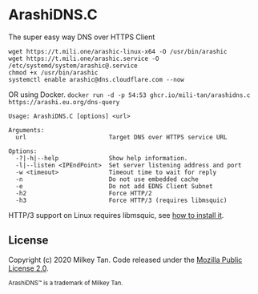 # ArashiDNS.C
The super easy way DNS over HTTPS Client

```
wget https://t.mili.one/arashic-linux-x64 -O /usr/bin/arashic
wget https://t.mili.one/arashic.service -O /etc/systemd/system/arashic@.service
chmod +x /usr/bin/arashic 
systemctl enable arashic@dns.cloudflare.com --now
```
OR using Docker. `docker run -d -p 54:53 ghcr.io/mili-tan/arashidns.c https://arashi.eu.org/dns-query` 
```
Usage: ArashiDNS.C [options] <url>

Arguments:
  url                       Target DNS over HTTPS service URL
  
Options:
  -?|-h|--help              Show help information.
  -l|--listen <IPEndPoint>  Set server listening address and port
  -w <timeout>              Timeout time to wait for reply
  -n                        Do not use embedded cache
  -e                        Do not add EDNS Client Subnet
  -h2                       Force HTTP/2
  -h3                       Force HTTP/3 (requires libmsquic)
```

HTTP/3 support on Linux requires libmsquic, see [how to install it](https://github.com/dotnet/runtime/blob/main/src/libraries/System.Net.Quic/readme.md#Linux).

## License

Copyright (c) 2020 Milkey Tan. Code released under the [Mozilla Public License 2.0](https://www.mozilla.org/en-US/MPL/2.0/). 

<sup>ArashiDNS™ is a trademark of Milkey Tan.</sup>
